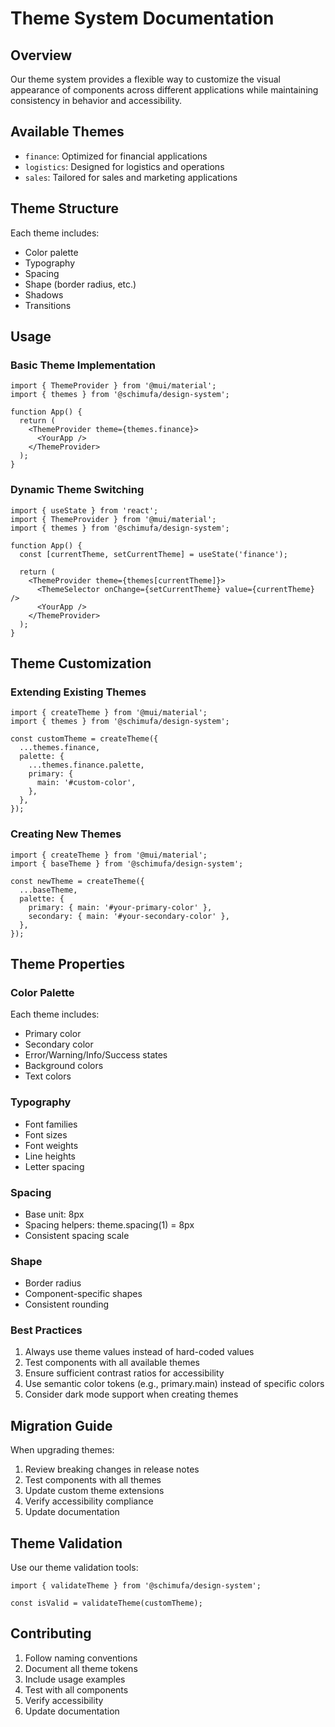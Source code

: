 # Theme System Documentation

## Overview

Our theme system provides a flexible way to customize the visual appearance of components across different applications while maintaining consistency in behavior and accessibility.

## Available Themes

- `finance`: Optimized for financial applications
- `logistics`: Designed for logistics and operations
- `sales`: Tailored for sales and marketing applications

## Theme Structure

Each theme includes:

- Color palette
- Typography
- Spacing
- Shape (border radius, etc.)
- Shadows
- Transitions

## Usage

### Basic Theme Implementation

```tsx
import { ThemeProvider } from '@mui/material';
import { themes } from '@schimufa/design-system';

function App() {
  return (
    <ThemeProvider theme={themes.finance}>
      <YourApp />
    </ThemeProvider>
  );
}
```

### Dynamic Theme Switching

```tsx
import { useState } from 'react';
import { ThemeProvider } from '@mui/material';
import { themes } from '@schimufa/design-system';

function App() {
  const [currentTheme, setCurrentTheme] = useState('finance');

  return (
    <ThemeProvider theme={themes[currentTheme]}>
      <ThemeSelector onChange={setCurrentTheme} value={currentTheme} />
      <YourApp />
    </ThemeProvider>
  );
}
```

## Theme Customization

### Extending Existing Themes

```tsx
import { createTheme } from '@mui/material';
import { themes } from '@schimufa/design-system';

const customTheme = createTheme({
  ...themes.finance,
  palette: {
    ...themes.finance.palette,
    primary: {
      main: '#custom-color',
    },
  },
});
```

### Creating New Themes

```tsx
import { createTheme } from '@mui/material';
import { baseTheme } from '@schimufa/design-system';

const newTheme = createTheme({
  ...baseTheme,
  palette: {
    primary: { main: '#your-primary-color' },
    secondary: { main: '#your-secondary-color' },
  },
});
```

## Theme Properties

### Color Palette

Each theme includes:

- Primary color
- Secondary color
- Error/Warning/Info/Success states
- Background colors
- Text colors

### Typography

- Font families
- Font sizes
- Font weights
- Line heights
- Letter spacing

### Spacing

- Base unit: 8px
- Spacing helpers: theme.spacing(1) = 8px
- Consistent spacing scale

### Shape

- Border radius
- Component-specific shapes
- Consistent rounding

### Best Practices

1. Always use theme values instead of hard-coded values
2. Test components with all available themes
3. Ensure sufficient contrast ratios for accessibility
4. Use semantic color tokens (e.g., primary.main) instead of specific colors
5. Consider dark mode support when creating themes

## Migration Guide

When upgrading themes:

1. Review breaking changes in release notes
2. Test components with all themes
3. Update custom theme extensions
4. Verify accessibility compliance
5. Update documentation

## Theme Validation

Use our theme validation tools:

```tsx
import { validateTheme } from '@schimufa/design-system';

const isValid = validateTheme(customTheme);
```

## Contributing

1. Follow naming conventions
2. Document all theme tokens
3. Include usage examples
4. Test with all components
5. Verify accessibility
6. Update documentation
